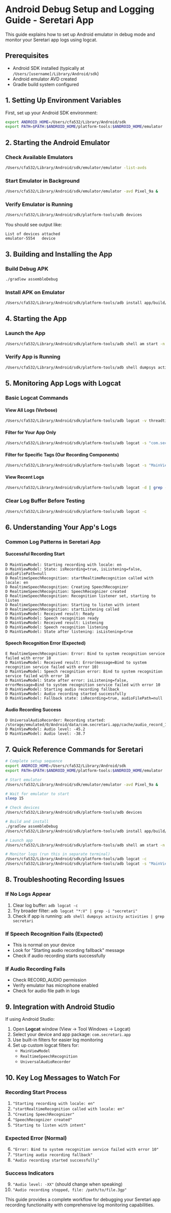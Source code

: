 # Android Debug Setup and Logging Guide - Seretari App

This guide explains how to set up Android emulator in debug mode and monitor your Seretari app logs using logcat.

## Prerequisites

- Android SDK installed (typically at `/Users/[username]/Library/Android/sdk`)
- Android emulator AVD created
- Gradle build system configured

## 1. Setting Up Environment Variables

First, set up your Android SDK environment:

```bash
export ANDROID_HOME=/Users/cfa532/Library/Android/sdk
export PATH=$PATH:$ANDROID_HOME/platform-tools:$ANDROID_HOME/emulator
```

## 2. Starting the Android Emulator

### Check Available Emulators
```bash
/Users/cfa532/Library/Android/sdk/emulator/emulator -list-avds
```

### Start Emulator in Background
```bash
/Users/cfa532/Library/Android/sdk/emulator/emulator -avd Pixel_9a &
```

### Verify Emulator is Running
```bash
/Users/cfa532/Library/Android/sdk/platform-tools/adb devices
```

You should see output like:
```
List of devices attached
emulator-5554	device
```

## 3. Building and Installing the App

### Build Debug APK
```bash
./gradlew assembleDebug
```

### Install APK on Emulator
```bash
/Users/cfa532/Library/Android/sdk/platform-tools/adb install app/build/outputs/apk/debug/app-debug.apk
```

## 4. Starting the App

### Launch the App
```bash
/Users/cfa532/Library/Android/sdk/platform-tools/adb shell am start -n com.secretari.app/com.secretari.app.MainActivity
```

### Verify App is Running
```bash
/Users/cfa532/Library/Android/sdk/platform-tools/adb shell dumpsys activity activities | grep -A 5 -B 5 "com.secretari.app"
```

## 5. Monitoring App Logs with Logcat

### Basic Logcat Commands

#### View All Logs (Verbose)
```bash
/Users/cfa532/Library/Android/sdk/platform-tools/adb logcat -v threadtime
```

#### Filter for Your App Only
```bash
/Users/cfa532/Library/Android/sdk/platform-tools/adb logcat -s "com.secretari.app:D" "*:S"
```

#### Filter for Specific Tags (Our Recording Components)
```bash
/Users/cfa532/Library/Android/sdk/platform-tools/adb logcat -s "MainViewModel" "RealtimeSpeechRecognition" "UniversalAudioRecorder" -v time
```

#### View Recent Logs
```bash
/Users/cfa532/Library/Android/sdk/platform-tools/adb logcat -d | grep -i "secretari\|MainViewModel\|RealtimeSpeech\|UniversalAudio" | tail -20
```

### Clear Log Buffer Before Testing
```bash
/Users/cfa532/Library/Android/sdk/platform-tools/adb logcat -c
```

## 6. Understanding Your App's Logs

### Common Log Patterns in Seretari App

#### Successful Recording Start
```
D MainViewModel: Starting recording with locale: en
D MainViewModel: State: isRecording=true, isListening=false, audioFilePath=null
D RealtimeSpeechRecognition: startRealtimeRecognition called with locale: en
D RealtimeSpeechRecognition: Creating SpeechRecognizer
D RealtimeSpeechRecognition: SpeechRecognizer created
D RealtimeSpeechRecognition: Recognition listener set, starting to listen
D RealtimeSpeechRecognition: Starting to listen with intent
D RealtimeSpeechRecognition: startListening called
D MainViewModel: Received result: Ready
D MainViewModel: Speech recognition ready
D MainViewModel: Received result: Listening
D MainViewModel: Speech recognition listening
D MainViewModel: State after listening: isListening=true
```

#### Speech Recognition Error (Expected)
```
E RealtimeSpeechRecognition: Error: Bind to system recognition service failed with error 10
D MainViewModel: Received result: Error(message=Bind to system recognition service failed with error 10)
D MainViewModel: Speech recognition error: Bind to system recognition service failed with error 10
D MainViewModel: State after error: isListening=false, errorMessage=Bind to system recognition service failed with error 10
D MainViewModel: Starting audio recording fallback
D MainViewModel: Audio recording started successfully
D MainViewModel: Fallback state: isRecording=true, audioFilePath=null
```

#### Audio Recording Success
```
D UniversalAudioRecorder: Recording started: /storage/emulated/0/Android/data/com.secretari.app/cache/audio_record_1234567890.3gp
D MainViewModel: Audio level: -45.2
D MainViewModel: Audio level: -38.7
```

## 7. Quick Reference Commands for Seretari

```bash
# Complete setup sequence
export ANDROID_HOME=/Users/cfa532/Library/Android/sdk
export PATH=$PATH:$ANDROID_HOME/platform-tools:$ANDROID_HOME/emulator

# Start emulator
/Users/cfa532/Library/Android/sdk/emulator/emulator -avd Pixel_9a &

# Wait for emulator to start
sleep 15

# Check devices
/Users/cfa532/Library/Android/sdk/platform-tools/adb devices

# Build and install
./gradlew assembleDebug
/Users/cfa532/Library/Android/sdk/platform-tools/adb install app/build/outputs/apk/debug/app-debug.apk

# Launch app
/Users/cfa532/Library/Android/sdk/platform-tools/adb shell am start -n com.secretari.app/com.secretari.app.MainActivity

# Monitor logs (run this in separate terminal)
/Users/cfa532/Library/Android/sdk/platform-tools/adb logcat -c
/Users/cfa532/Library/Android/sdk/platform-tools/adb logcat -s "MainViewModel" "RealtimeSpeechRecognition" "UniversalAudioRecorder" -v time
```

## 8. Troubleshooting Recording Issues

### If No Logs Appear
1. Clear log buffer: `adb logcat -c`
2. Try broader filter: `adb logcat "*:V" | grep -i "secretari"`
3. Check if app is running: `adb shell dumpsys activity activities | grep secretari`

### If Speech Recognition Fails (Expected)
- This is normal on your device
- Look for "Starting audio recording fallback" message
- Check if audio recording starts successfully

### If Audio Recording Fails
- Check RECORD_AUDIO permission
- Verify emulator has microphone enabled
- Check for audio file path in logs

## 9. Integration with Android Studio

If using Android Studio:
1. Open **Logcat** window (View → Tool Windows → Logcat)
2. Select your device and app package: `com.secretari.app`
3. Use built-in filters for easier log monitoring
4. Set up custom logcat filters for:
   - `MainViewModel`
   - `RealtimeSpeechRecognition`
   - `UniversalAudioRecorder`

## 10. Key Log Messages to Watch For

### Recording Start Process
1. `"Starting recording with locale: en"`
2. `"startRealtimeRecognition called with locale: en"`
3. `"Creating SpeechRecognizer"`
4. `"SpeechRecognizer created"`
5. `"Starting to listen with intent"`

### Expected Error (Normal)
6. `"Error: Bind to system recognition service failed with error 10"`
7. `"Starting audio recording fallback"`
8. `"Audio recording started successfully"`

### Success Indicators
9. `"Audio level: -XX"` (should change when speaking)
10. `"Audio recording stopped, file: /path/to/file.3gp"`

This guide provides a complete workflow for debugging your Seretari app recording functionality with comprehensive log monitoring capabilities.

